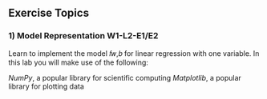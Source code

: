 ## Exercise Topics
### 1) Model Representation W1-L2-E1/E2
Learn to implement the model  𝑓𝑤,𝑏 for linear regression with one variable.
In this lab you will make use of the following:

*NumPy*, a popular library for scientific computing
*Matplotlib*, a popular library for plotting data
